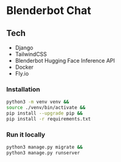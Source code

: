# Blenderbot Chat

## Tech
- Django
- TailwindCSS
- Blenderbot Hugging Face Inference API
- Docker
- Fly.io


### Installation

```bash
python3 -m venv venv &&
source ./venv/bin/activate &&
pip install --upgrade pip &&
pip install -r requirements.txt
```


### Run it locally

```bash
python3 manage.py migrate &&
python3 manage.py runserver
```